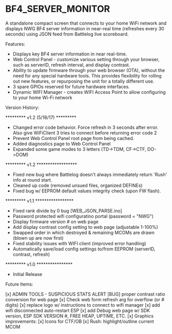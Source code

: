 # BF4_SERVER_MONITOR

A standalone compact screen that connects to your home WiFi network and displays NWG BF4 server information in near-real time (refreshes every 30 seconds) using JSON feed from Battlelog live scoreboard.

Features:
- Displays key BF4 server information in near real-time.
- Web Control Panel - customize various setting through your browser, such as serverID, refresh interval, and display contrast.
- Ability to update firmware through your web browser (OTA), without the need for any special hardware tools. This provides flexibility for rolling out new features, or repurposing the unit for a totally different use.
- 3 spare GPIOs reserved for future hardware interfaces. 
- Dynamic WIFI Manager - creates WIFI Access Point to allow configuring to your home Wi-Fi network



Version History:

********* v1.2 (5/18/17) *********
- Changed error code behavior. Force refresh in 3 seconds after error. Also give WiFiClient 3 tries to connect before returning error code 2
- Prevent Web Control Panel root page from being cached. 
- Added diagnostics page to Web Control Panel
- Expanded some game modes to 3 letters (TD->TDM, CF->CTF, DO->DOM)

********* v1.2 ******************
- Fixed new bug where Battlelog doesn't always immediately return 'Rush' info at round start.
- Cleaned up code (removed unsued files, organized DEFINEs)
- Fixed bug w/ EEPROM default values integrity check (upon FW flash).

********* v1.1 *****************
- Fixed rank divide by 0 bug [WEB_JSON_PARSE.ino]
- Password protected wifi configuratino portal (password = "NWG")
- Display firmware version # on web page
- Add display contrast config setting to web page (adjustable 1-100%)
- Swapped order in which destroyed & remaining MCOMs are drawn (blown up are now first)
- Fixed stability issues with WIFI client (improved error handling)
- Automatically save/load config settings to/from EEPROM (serverID, contrast, refresh)

********* v1.0  ****************
- Initial Release

Future Items:

[x] ADMIN TOOLS - SUSPICIOUS STATS ALERT
[BUG] proper contrast ratio conversion for web page
[x] Check web form refresh arg for overflow (or # digits)
[x] replace logo w/ instructions to connect to wifi manager 
[x] add wifi disconnected auto-restart ESP
[x] add Debug web page w/ SDK version, ESP SDK VERSION #, FREE HEAP, UPTIME, ETC.
[x] Graphics improvements:
	[x]	Icons for CTF/OB
	[x] Rush: highlight/outline current MCOM 
